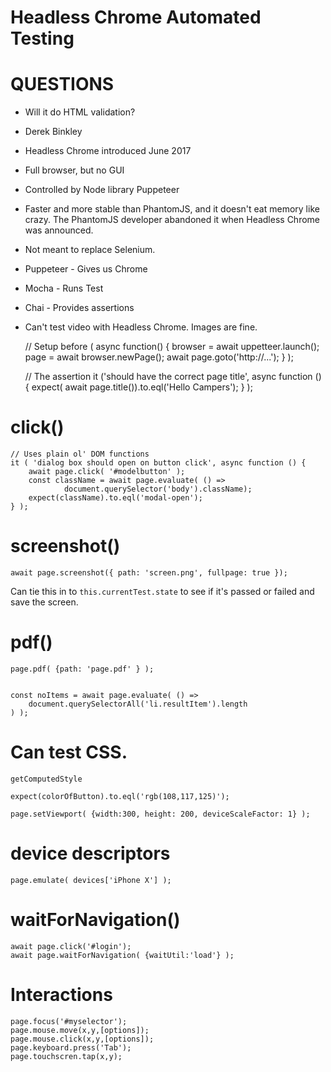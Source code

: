 # Headless Chrome Automated Testing

# QUESTIONS

* Will it do HTML validation?


* Derek Binkley

* Headless Chrome introduced June 2017
* Full browser, but no GUI
* Controlled by Node library Puppeteer

* Faster and more stable than PhantomJS, and it doesn't eat memory like crazy. The PhantomJS developer abandoned it
when Headless Chrome was announced.

* Not meant to replace Selenium.

* Puppeteer - Gives us Chrome
* Mocha - Runs Test
* Chai - Provides assertions

* Can't test video with Headless Chrome.  Images are fine.

    // Setup
    before ( async function() {
        browser = await uppetteer.launch();
        page = await browser.newPage();
        await page.goto('http://...');
    } );


    // The assertion
    it ('should have the correct page title', async function () {
        expect( await page.title()).to.eql('Hello Campers');
    } );

# click()

    // Uses plain ol' DOM functions
    it ( 'dialog box should open on button click', async function () {
        await page.click( '#modelbutton' );
        const className = await page.evaluate( () =>
                document.querySelector('body').className);
        expect(className).to.eql('modal-open');
    } );

# screenshot()

    await page.screenshot({ path: 'screen.png', fullpage: true });

Can tie this in to `this.currentTest.state` to see if it's passed or failed and save the screen.

# pdf()

    page.pdf( {path: 'page.pdf' } );


    const noItems = await page.evaluate( () =>
        document.querySelectorAll('li.resultItem').length
    ) );


# Can test CSS.

    getComputedStyle

    expect(colorOfButton).to.eql('rgb(108,117,125)');

    page.setViewport( {width:300, height: 200, deviceScaleFactor: 1} );

# device descriptors

    page.emulate( devices['iPhone X'] );

# waitForNavigation()

    await page.click('#login');
    await page.waitForNavigation( {waitUtil:'load'} );

# Interactions

    page.focus('#myselector');
    page.mouse.move(x,y,[options]);
    page.mouse.click(x,y,[options]);
    page.keyboard.press('Tab');
    page.touchscren.tap(x,y);
